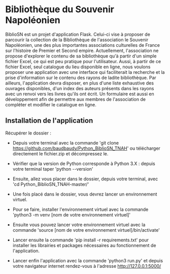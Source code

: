 
# Bibliothèque du Souvenir Napoléonien

BiblioSN est un projet d'application Flask.
Celui-ci vise à proposer de parcourir la collection de la Bibliothèque de l'association le Souvenir Napoléonien, une des plus importantes associations culturelles de France sur l'histoire de Premier et Second empire. Actuellement, l'association ne propose d'explorer le contenu de sa bibliothèque qu'à partir d'un simple fichier Excel, ce qui est peu pratique pour l'utilisateur. Aussi, à partir de ce fichier Excel, seul catalogue du lieu disponible en ligne,  nous voulons proposer une application avec une interface qui faciliterait la recherche et la prise d'information sur le contenu des rayons de ladite bibliothèque. Par ailleurs, l'application devra disposer, en plus d'une liste exhaustive des ouvrages disponibles, d'un index des auteurs présents dans les rayons avec un renvoi vers les livres qu'ils ont écrit. Un formulaire est aussi en développement afin de permettre aux membres de l'association de compléter et modifier le catalogue en ligne.

## Installation de l'application

Récupérer le dossier : 
- Depuis votre terminal avec la commande 'git clone https://github.com/baudbaudy/Python_BiblioSN_TNAH' ou télécharger directement le fichier.zip et décompressez le. 
- Vérifier que la version de Python corresponde à Python 3.X : depuis votre terminal taper 'python --version'

- Ensuite, allez vous placer dans le dossier, depuis votre terminal, avec 'cd Python_BiblioSN_TNAH-master/'

- Une fois placé dans le dossier, vous devrez lancer un environnement virtuel.
- Pour se faire, installer l'environnement virtuel avec la commande 'python3 -m venv [nom de votre environnement virtuel]'
- Ensuite vous pouvez lancer votre environnement virtuel avec la commande 'source [nom de votre environnement virtuel]/bin/activate'
- Lancer ensuite la commande 'pip install -r requirements.txt' pour installer les librairies et packages nécessaires au fonctionnement de l'application.
- Lancer enfin l'application avec la commande 'python3 run.py' et depuis votre navigateur internet rendez-vous à l'adresse http://127.0.0.1:5000/



